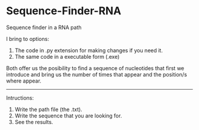 # Sequence-Finder-RNA
Sequence finder in a RNA path 

I bring to options: 

1. The code in .py extension for making changes if you need it.
2. The same code in a executable form (.exe)

Both offer us the posibility to find a sequence of nucleotides that first we introduce and bring us the number of times that appear and the position/s where appear. 

-----------------------------------------------------------------------------------------------------------------------------------------------

Intructions: 

1. Write the path file (the .txt).
2. Write the sequence that you are looking for.
3. See the results.
